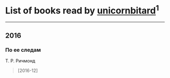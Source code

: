 # List of books read by [unicornbitard](http://vk.com/id229973856)<sup>1</sup>
---

## 2016

### По ее следам
Т. Р. Ричмонд
> [2016-12] 



